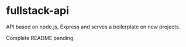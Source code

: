 # fullstack-api

API based on node.js, Express and serves a boilerplate on new projects.

Complete README pending.